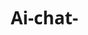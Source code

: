 # Ai-chat-
<!DOCTYPE html>
<html lang="id">
<head>
    <meta charset="UTF-8">
    <meta name="viewport" content="width=device-width, initial-scale=1.0">
    <title>AI Chat Sederhana</title>
    <style>
        * {
            margin: 0;
            padding: 0;
            box-sizing: border-box;
            font-family: 'Segoe UI', Tahoma, Geneva, Verdana, sans-serif;
        }
        
        body {
            background: linear-gradient(135deg, #6e8efb, #a777e3);
            height: 100vh;
            display: flex;
            justify-content: center;
            align-items: center;
        }
        
        .chat-container {
            width: 360px;
            height: 600px;
            background-color: #fff;
            border-radius: 16px;
            box-shadow: 0 12px 30px rgba(0, 0, 0, 0.2);
            display: flex;
            flex-direction: column;
            overflow: hidden;
        }
        
        .chat-header {
            background-color: #6e8efb;
            color: white;
            padding: 20px;
            text-align: center;
            font-weight: bold;
            font-size: 1.2rem;
        }
        
        .chat-messages {
            flex: 1;
            padding: 20px;
            overflow-y: auto;
            display: flex;
            flex-direction: column;
            gap: 15px;
            background-color: #f9f9f9;
        }
        
        .message {
            max-width: 80%;
            padding: 12px 16px;
            border-radius: 18px;
            line-height: 1.4;
            animation: fadeIn 0.3s ease;
        }
        
        @keyframes fadeIn {
            from { opacity: 0; transform: translateY(10px); }
            to { opacity: 1; transform: translateY(0); }
        }
        
        .user-message {
            align-self: flex-end;
            background-color: #6e8efb;
            color: white;
            border-bottom-right-radius: 5px;
        }
        
        .bot-message {
            align-self: flex-start;
            background-color: #e8e8e8;
            color: #333;
            border-bottom-left-radius: 5px;
        }
        
        .chat-input {
            display: flex;
            padding: 15px;
            background-color: #fff;
            border-top: 1px solid #eee;
        }
        
        .chat-input input {
            flex: 1;
            padding: 12px 16px;
            border: 1px solid #ddd;
            border-radius: 24px;
            outline: none;
            font-size: 1rem;
        }
        
        .chat-input button {
            margin-left: 10px;
            padding: 12px 20px;
            background-color: #6e8efb;
            color: white;
            border: none;
            border-radius: 24px;
            cursor: pointer;
            font-weight: bold;
            transition: background-color 0.3s;
        }
        
        .chat-input button:hover {
            background-color: #5a7de3;
        }
        
        .typing-indicator {
            align-self: flex-start;
            background-color: #e8e8e8;
            color: #333;
            padding: 12px 16px;
            border-radius: 18px;
            display: none;
        }
        
        .typing-indicator span {
            height: 8px;
            width: 8px;
            background-color: #999;
            border-radius: 50%;
            display: inline-block;
            margin: 0 2px;
            animation: typing 1.3s infinite;
        }
        
        .typing-indicator span:nth-child(2) {
            animation-delay: 0.2s;
        }
        
        .typing-indicator span:nth-child(3) {
            animation-delay: 0.4s;
        }
        
        @keyframes typing {
            0%, 100% { transform: translateY(0); }
            50% { transform: translateY(-5px); }
        }
    </style>
</head>
<body>
    <div class="chat-container">
        <div class="chat-header">
            AI Chat Sederhana
        </div>
        <div class="chat-messages" id="chatMessages">
            <div class="message bot-message">
                Halo! Saya adalah AI chat sederhana. Ada yang bisa saya bantu?
            </div>
        </div>
        <div class="chat-input">
            <input type="text" id="userInput" placeholder="Ketik pesan Anda...">
            <button id="sendButton">Kirim</button>
        </div>
    </div>

    <script>
        document.addEventListener('DOMContentLoaded', function() {
            const chatMessages = document.getElementById('chatMessages');
            const userInput = document.getElementById('userInput');
            const sendButton = document.getElementById('sendButton');
            
            // Fungsi untuk menambahkan pesan pengguna
            function addUserMessage(message) {
                const messageElement = document.createElement('div');
                messageElement.classList.add('message', 'user-message');
                messageElement.textContent = message;
                chatMessages.appendChild(messageElement);
                chatMessages.scrollTop = chatMessages.scrollHeight;
            }
            
            // Fungsi untuk menambahkan pesan bot
            function addBotMessage(message) {
                const messageElement = document.createElement('div');
                messageElement.classList.add('message', 'bot-message');
                messageElement.textContent = message;
                chatMessages.appendChild(messageElement);
                chatMessages.scrollTop = chatMessages.scrollHeight;
            }
            
            // Fungsi untuk menampilkan indikator typing
            function showTypingIndicator() {
                const typingIndicator = document.createElement('div');
                typingIndicator.classList.add('typing-indicator');
                typingIndicator.id = 'typingIndicator';
                typingIndicator.innerHTML = '<span></span><span></span><span></span>';
                chatMessages.appendChild(typingIndicator);
                chatMessages.scrollTop = chatMessages.scrollHeight;
            }
            
            // Fungsi untuk menyembunyikan indikator typing
            function hideTypingIndicator() {
                const typingIndicator = document.getElementById('typingIndicator');
                if (typingIndicator) {
                    typingIndicator.remove();
                }
            }
            
            // Fungsi untuk memproses input pengguna dan menghasilkan respons
            function processUserInput(input) {
                input = input.toLowerCase().trim();
                
                // Aturan-aturan respons
                if (input.includes('halo') || input.includes('hai') || input.includes('hi')) {
                    return "Halo! Ada yang bisa saya bantu?";
                } else if (input.includes('nama') && input.includes('kamu')) {
                    return "Saya adalah AI Chat sederhana yang dibuat untuk membantu Anda.";
                } else if (input.includes('apa kabar') || input.includes('how are you')) {
                    return "Saya baik-baik saja, terima kasih! Bagaimana dengan Anda?";
                } else if (input.includes('terima kasih') || input.includes('thanks')) {
                    return "Sama-sama! Senang bisa membantu.";
                } else if (input.includes('help') || input.includes('bantuan')) {
                    return "Saya bisa menjawab pertanyaan sederhana. Coba tanyakan tentang salam, nama, atau waktu.";
                } else if (input.includes('jam') || input.includes('waktu')) {
                    return "Sekarang jam " + new Date().toLocaleTimeString('id-ID');
                } else if (input.includes('tanggal') || input.includes('hari')) {
                    return "Hari ini adalah " + new Date().toLocaleDateString('id-ID', { 
                        weekday: 'long', 
                        year: 'numeric', 
                        month: 'long', 
                        day: 'numeric' 
                    });
                } else if (input.includes('bye') || input.includes('selamat tinggal') || input.includes('dadah')) {
                    return "Selamat tinggal! Senang berbicara dengan Anda.";
                } else {
                    return "Maaf, saya tidak mengerti pertanyaan Anda. Coba tanyakan sesuatu yang lain.";
                }
            }
            
            // Fungsi untuk mengirim pesan
            function sendMessage() {
                const message = userInput.value.trim();
                if (message === '') return;
                
                // Tambahkan pesan pengguna
                addUserMessage(message);
                userInput.value = '';
                
                // Tampilkan indikator typing
                showTypingIndicator();
                
                // Proses pesan dan berikan respons setelah delay
                setTimeout(() => {
                    hideTypingIndicator();
                    const response = processUserInput(message);
                    addBotMessage(response);
                }, 1000);
            }
            
            // Event listener untuk tombol kirim
            sendButton.addEventListener('click', sendMessage);
            
            // Event listener untuk menekan enter pada input
            userInput.addEventListener('keypress', function(e) {
                if (e.key === 'Enter') {
                    sendMessage();
                }
            });
        });
    </script>
</body>
</html>
